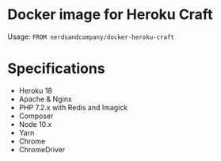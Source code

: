 # Docker image for Heroku Craft

Usage: `FROM nerdsandcompany/docker-heroku-craft`

# Specifications

* Heroku 18
* Apache & Nginx
* PHP 7.2.x with Redis and Imagick
* Composer
* Node 10.x
* Yarn
* Chrome
* ChromeDriver
